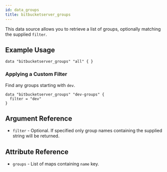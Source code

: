 ```yaml
---
id: data_groups
title: bitbucketserver_groups
---
```


This data source allows you to retrieve a list of groups, optionally matching the supplied `filter`.

## Example Usage

```
data "bitbucketserver_groups" "all" { }
```

### Applying a Custom Filter

Find any groups starting with `dev`.
 
```
data "bitbucketserver_groups" "dev-groups" {
  filter = "dev"
}
```

## Argument Reference

* `filter` - Optional. If specified only group names containing the supplied string will be returned.

## Attribute Reference

* `groups` - List of maps containing `name` key.
